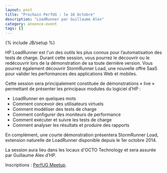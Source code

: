 ```yaml
---
layout: post
title: "Prochain PerfUG : le 16 Octobre"
description: "LoadRunner par Guillaume Alex"
category: annonce-event
tags: []
---
```

{% include JB/setup %}

HP LoadRunner est l'un des outils les plus connus pour l’automatisation des tests de charge.
Durant cette session, vous pourrez le découvrir ou le redécouvrir lors de la démonstration de sa toute dernière version.
Vous pourrez également découvrir StormRunner Load, une nouvelle offre SaaS pour valider les performances des applications Web et mobiles.

<!-- more -->

Cette session sera principalement constituée de démonstrations « live » permettant de présenter les principaux modules du logiciel d’HP :
* LoadRunner en quelques mots
* Comment concevoir des utilisateurs virtuels
* Comment modéliser des tests de charge
* Comment configurer des moniteurs de performance
* Comment exécuter et suivre les tests de charge
* Comment analyser les résultats et produire des rapports

En complément, une courte démonstration présentera StormRunner Load, extension naturelle de LoadRunner disponible depuis le 1er octobre 2014.
 
La session aura lieu dans les locaux d'OCTO Technology et sera assurée par Guillaume Alex d’HP.

Inscriptions : [PerfUG Meetup](http://www.meetup.com/PerfUG/events/211425192/).
